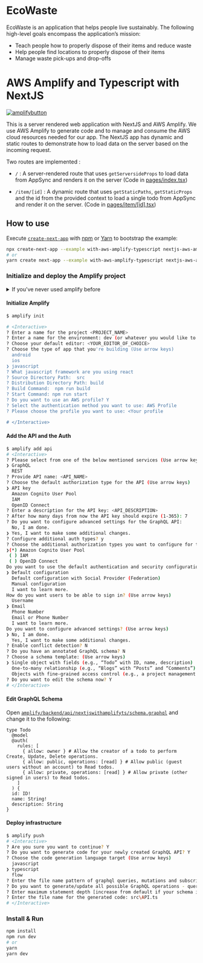 # EcoWaste

EcoWaste is an application that helps people live sustainably. The following high-level goals encompass the application’s mission:

- Teach people how to properly dispose of their items and reduce waste
- Help people find locations to properly dispose of their items
- Manage waste pick-ups and drop-offs

# AWS Amplify and Typescript with NextJS

[![amplifybutton](https://oneclick.amplifyapp.com/button.svg)](https://console.aws.amazon.com/amplify/home#/deploy?repo=https://github.com/vercel/next.js/tree/canary/examples/with-aws-amplify-typescript)

This is a server rendered web application with NextJS and AWS Amplify. We use AWS Amplify to generate code and to manage and consume the AWS cloud resources needed for our app. The NextJS app has dynamic and static routes to demonstrate how to load data on the server based on the incoming request.

Two routes are implemented :

- `/` : A server-rendered route that uses `getServersideProps` to load data from AppSync and renders it on the server (Code in [pages/index.tsx](src/pages/index.tsx))

- `/item/[id]` : A dynamic route that uses `getStaticPaths`, `getStaticProps` and the id from the provided context to load a single todo from AppSync and render it on the server. (Code in [pages/item/[id].tsx](src/pages/item/[id].tsx))

## How to use

Execute [`create-next-app`](https://github.com/vercel/next.js/tree/canary/packages/create-next-app) with [npm](https://docs.npmjs.com/cli/init) or [Yarn](https://yarnpkg.com/lang/en/docs/cli/create/) to bootstrap the example:

```bash
npx create-next-app --example with-aws-amplify-typescript nextjs-aws-amplify-typescript-app
# or
yarn create next-app --example with-aws-amplify-typescript nextjs-aws-amplify-typescript-app
```

### Initialize and deploy the Amplify project

<details>
  <summary>If you've never used amplify before </summary>

#### Install & Configure Amplify

1. [Sign up](https://portal.aws.amazon.com/billing/signup#/start) for an AWS account
2. Install the AWS Amplify cli:

```sh
npm install -g @aws-amplify/cli
```

3. Configure the Amplify cli

```sh
amplify configure
```

[Read More](https://aws-amplify.github.io/docs/cli-toolchain/quickstart?sdk=js)

</details>

#### Initialize Amplify

```bash
$ amplify init

# <Interactive>
? Enter a name for the project <PROJECT_NAME>
? Enter a name for the environment: dev (or whatever you would like to call this env)
? Choose your default editor: <YOUR_EDITOR_OF_CHOICE>
? Choose the type of app that you're building (Use arrow keys)
  android
  ios
❯ javascript
? What javascript framework are you using react
? Source Directory Path:  src
? Distribution Directory Path: build
? Build Command:  npm run build
? Start Command: npm run start
? Do you want to use an AWS profile? Y
? Select the authentication method you want to use: AWS Profile
? Please choose the profile you want to use: <Your profile

# </Interactive>
```

#### Add the API and the Auth

```sh
$ amplify add api
# <Interactive>
? Please select from one of the below mentioned services (Use arrow keys)
❯ GraphQL
  REST
? Provide API name: <API_NAME>
? Choose the default authorization type for the API (Use arrow keys)
❯ API key
  Amazon Cognito User Pool
  IAM
  OpenID Connect
? Enter a description for the API key: <API_DESCRIPTION>
? After how many days from now the API key should expire (1-365): 7
? Do you want to configure advanced settings for the GraphQL API:
  No, I am done.
❯ Yes, I want to make some additional changes.
? Configure additional auth types? y
? Choose the additional authorization types you want to configure for the API
❯(*) Amazon Cognito User Pool
 ( ) IAM
 ( ) OpenID Connect
Do you want to use the default authentication and security configuration? (Use arrow keys)
❯ Default configuration
  Default configuration with Social Provider (Federation)
  Manual configuration
  I want to learn more.
How do you want users to be able to sign in? (Use arrow keys)
  Username
❯ Email
  Phone Number
  Email or Phone Number
  I want to learn more.
Do you want to configure advanced settings? (Use arrow keys)
❯ No, I am done.
  Yes, I want to make some additional changes.
? Enable conflict detection? N
? Do you have an annotated GraphQL schema? N
? Choose a schema template: (Use arrow keys)
❯ Single object with fields (e.g., “Todo” with ID, name, description)
  One-to-many relationship (e.g., “Blogs” with “Posts” and “Comments”)
  Objects with fine-grained access control (e.g., a project management app with owner-based authorization)
? Do you want to edit the schema now? Y
# </Interactive>
```

#### Edit GraphQL Schema

Open [`amplify/backend/api/nextjswithamplifyts/schema.graphql`](amplify/backend/api/nextjswithamplifyts/schema.graphql) and change it to the following:

```
type Todo
  @model
  @auth(
    rules: [
      { allow: owner } # Allow the creator of a todo to perform Create, Update, Delete operations.
      { allow: public, operations: [read] } # Allow public (guest users without an account) to Read todos.
      { allow: private, operations: [read] } # Allow private (other signed in users) to Read todos.
    ]
  ) {
  id: ID!
  name: String!
  description: String
}

```

#### Deploy infrastructure

```sh
$ amplify push
# <Interactive>
? Are you sure you want to continue? Y
? Do you want to generate code for your newly created GraphQL API? Y
? Choose the code generation language target (Use arrow keys)
  javascript
❯ typescript
  flow
? Enter the file name pattern of graphql queries, mutations and subscriptions (src/graphql/**/*.ts)
? Do you want to generate/update all possible GraphQL operations - queries, mutations and subscriptions (Y/n) Y
? Enter maximum statement depth [increase from default if your schema is deeply nested] (2)
? Enter the file name for the generated code: src\API.ts
# </Interactive>
```

### Install & Run

```bash
npm install
npm run dev
# or
yarn
yarn dev
```
